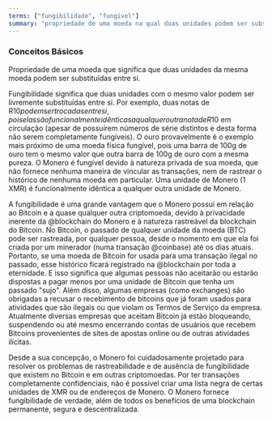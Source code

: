 ```yaml
---
terms: ["fungibilidade", "fungível"]
summary: "propriedade de uma moeda na qual duas unidades podem ser substituídas entre si"
---
```


### Conceitos Básicos

Propriedade de uma moeda que significa que duas unidades da mesma moeda podem ser substituídas entre si.

Fungibilidade significa que duas unidades com o mesmo valor podem ser livremente substituídas entre si. Por exemplo, duas notas de R$10 podem ser trocadas entre si, pois elas são funcionalmente idênticas a qualquer outra nota de R$10 em circulação (apesar de possuírem números de série distintos e desta forma não serem completamente fungíveis). O ouro provavelmente é o exemplo mais próximo de uma moeda física fungível, pois uma barra de 100g de ouro tem o mesmo valor que outra barra de 100g de ouro com a mesma pureza. O Monero é fungível devido à natureza privada de sua moeda, que não fornece nenhuma maneira de vincular as transações, nem de rastrear o histórico de nenhuma moeda em particular. Uma unidade de Monero (1 XMR) é funcionalmente idêntica a qualquer outra unidade de Monero.

A fungibilidade é uma grande vantagem que o Monero possui em relação ao Bitcoin e a quase qualquer outra criptomoeda, devido à privacidade inerente da @blockchain do Monero e à natureza rastreável da blockchain do Bitcoin. No Bitcoin, o passado de qualquer unidade da moeda (BTC) pode ser rastreada, por qualquer pessoa, desde o momento em que ela foi criada por um minerador (numa transação @coinbase) até os dias atuais. Portanto, se uma moeda de Bitcoin for usada para uma transação ilegal no passado, esse histórico ficará registrado na @blockchain por toda a eternidade. E isso significa que algumas pessoas não aceitarão ou estarão dispostas a pagar menos por uma unidade de Bitcoin que tenha um passado "sujo". Além disso, algumas empresas (como exchanges) são obrigadas a recusar o recebimento de bitcoins que já foram usados para atividades que são ilegais ou que violam os Termos de Serviço da empresa. Atualmente diversas empresas que aceitam Bitcoin já estão bloqueando, suspendendo ou até mesmo encerrando contas de usuários que recebem Bitcoins provenientes de sites de apostas online ou de outras atividades ilícitas.

Desde a sua concepção, o Monero foi cuidadosamente projetado para resolver os problemas de rastreabilidade e de ausência de fungibilidade que existem no Bitcoin e em outras criptomoedas. Por ter transações completamente confidenciais, não é possível criar uma lista negra de certas unidades de XMR ou de endereços de Monero. O Monero fornece fungibilidade de verdade, além de todos os benefícios de uma blockchain permanente, segura e descentralizada.


